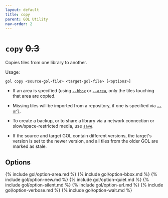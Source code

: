 ```yaml
---
layout: default
title: copy
parent: GOL Utility
nav-order: 2
---
```


# `copy` ~~0.3~~

Copies tiles from one library to another.

Usage:

    gol copy <source-gol-file> <target-gol-file> [<options>]

- If an area is specified (using [`--bbox`](#option-bbox) or [`--area`]((#option-area)), only the tiles touching that area are copied.

- Missing tiles will be imported from a repository, if one is specified via [`--url`](#option-url).

- To create a backup, or to share a library via a network connection or slow/space-restricted media, use [`save`](save). 

- If the source and target GOL contain different versions, the target's version is set to the newer version, and all tiles from the older GOL are marked as stale.

## Options

{% include gol/option-area.md %}
{% include gol/option-bbox.md %}
{% include gol/option-new.md %}
{% include gol/option-quiet.md %}
{% include gol/option-silent.md %}
{% include gol/option-url.md %}
{% include gol/option-verbose.md %}
{% include gol/option-wait.md %}


